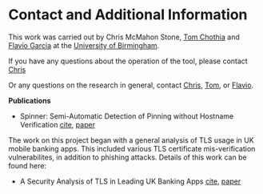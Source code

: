 
# Contact and Additional Information


This work was carried out by Chris McMahon Stone, [Tom Chothia](http://www.cs.bham.ac.uk/~tpc/) and [Flavio Garcia](http://www.cs.bham.ac.uk/~garciaf/) at the [University of Birmingham](http://sec.cs.bham.ac.uk/).

If you have any questions about the operation of the tool, please contact <a href="mailto:c.mcmahon-stone@cs.bham.ac.uk" target="_top">Chris</a>

Or any questions on the research in general, contact <a href="mailto:c.mcmahon-stone@cs.bham.ac.uk" target="_top">Chris</a>, <a href="mailto:t.p.chothia@cs.bham.ac.uk" target="_top">Tom</a>, or <a href="mailto:f.garcia@bham.ac.uk" target="_top">Flavio</a>.

**Publications**

* Spinner: Semi-Automatic Detection of Pinning without Hostname Verification
[cite](https://dl.acm.org/citation.cfm?id=3134628), [paper](https://www.cs.bham.ac.uk/~tpc/Papers/spinner.pdf)

The work on this project began with a general analysis of TLS usage in UK mobile banking apps. This included various TLS certificate mis-verification vulnerabilites, in addition to phishing attacks. Details of this work can be found here:

* A Security Analysis of TLS in Leading UK Banking Apps [cite](https://link.springer.com/chapter/10.1007/978-3-319-70972-7_33), [paper](http://www.cs.bham.ac.uk/~tpc/Papers/BankingApps.pdf)


